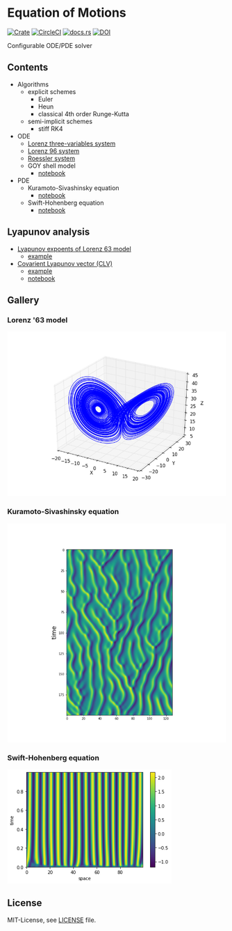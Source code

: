 Equation of Motions
====================
[![Crate](http://meritbadge.herokuapp.com/eom)](https://crates.io/crates/eom)
[![CircleCI](https://circleci.com/gh/termoshtt/eom/tree/master.svg?style=shield)](https://circleci.com/gh/termoshtt/eom/tree/master)
[![docs.rs](https://docs.rs/eom/badge.svg)](https://docs.rs/eom)
[![DOI](https://zenodo.org/badge/68349467.svg)](https://zenodo.org/badge/latestdoi/68349467)

Configurable ODE/PDE solver

Contents
---------
- Algorithms
  - explicit schemes
    - Euler
    - Heun
    - classical 4th order Runge-Kutta
  - semi-implicit schemes
    - stiff RK4
- ODE
  - [Lorenz three-variables system](https://en.wikipedia.org/wiki/Lorenz_system)
  - [Lorenz 96 system](https://en.wikipedia.org/wiki/Lorenz_96_model)
  - [Roessler system](https://en.wikipedia.org/wiki/R%C3%B6ssler_attractor)
  - GOY shell model
    - [notebook](GOY.ipynb)
- PDE
  - Kuramoto-Sivashinsky equation
    - [notebook](KSE.ipynb)
  - Swift-Hohenberg equation
    - [notebook](Swift-Hohenberg.ipynb)

Lyapunov analysis
-----------------
- [Lyapunov expoents of Lorenz 63 model](http://sprott.physics.wisc.edu/chaos/lorenzle.htm)
  - [example](examples/lyapunov.rs)
- [Covarient Lyapunov vector (CLV)](https://arxiv.org/abs/1212.3961)
  - [example](examples/clv.rs) 
  - [notebook](CLV.ipynb)

Gallery
--------

### Lorenz '63 model
![Lorenz63](lorenz63.png)

### Kuramoto-Sivashinsky equation
![KSE](kse.png)

### Swift-Hohenberg equation
![SWE](swe.png)

License
-------
MIT-License, see [LICENSE](LICENSE) file.
